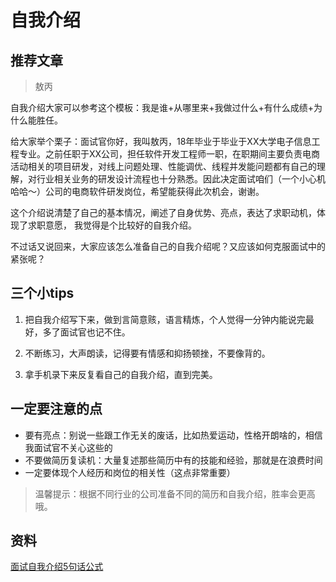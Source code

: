 # 自我介绍

## 推荐文章

> 敖丙

自我介绍大家可以参考这个模板：我是谁+从哪里来+我做过什么+有什么成绩+为什么能胜任。

给大家举个栗子：面试官你好，我叫敖丙，18年毕业于毕业于XX大学电子信息工程专业。之前任职于XX公司，担任软件开发工程师一职，在职期间主要负责电商活动相关的项目研发，对线上问题处理、性能调优、线程并发能问题都有自己的理解，对行业相关业务的研发设计流程也十分熟悉。因此决定面试咱们（一个小心机哈哈～）公司的电商软件研发岗位，希望能获得此次机会，谢谢。

这个介绍说清楚了自己的基本情况，阐述了自身优势、亮点，表达了求职动机，体现了求职意愿， 我觉得是个比较好的自我介绍。

不过话又说回来，大家应该怎么准备自己的自我介绍呢？又应该如何克服面试中的紧张呢？

## 三个小tips

1. 把自我介绍写下来，做到言简意赅，语言精炼，个人觉得一分钟内能说完最好，多了面试官也记不住。

2. 不断练习，大声朗读，记得要有情感和抑扬顿挫，不要像背的。

3. 拿手机录下来反复看自己的自我介绍，直到完美。

## 一定要注意的点

- 要有亮点：别说一些跟工作无关的废话，比如热爱运动，性格开朗啥的，相信我面试官不关心这些的
- 不要做简历复读机：大量复述那些简历中有的技能和经验，那就是在浪费时间
- 一定要体现个人经历和岗位的相关性（这点非常重要）

> 温馨提示：根据不同行业的公司准备不同的简历和自我介绍，胜率会更高哦。

## 资料

[面试自我介绍5句话公式](https://juejin.cn/post/7067707781716901901)
